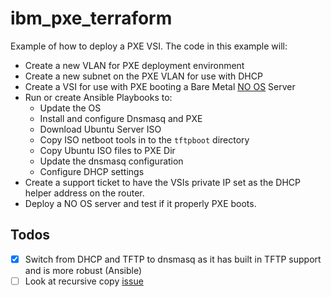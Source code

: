 # ibm_pxe_terraform
Example of how to deploy a PXE VSI. The code in this example will:
 - Create a new VLAN for PXE deployment environment
 - Create a new subnet on the PXE VLAN for use with DHCP
 - Create a VSI for use with PXE booting a Bare Metal [NO OS](https://cloud.ibm.com/docs/bare-metal?topic=bare-metal-bm-no-os) Server
 - Run or create Ansible Playbooks to:
    - Update the OS
    - Install and configure Dnsmasq and PXE
    - Download Ubuntu Server ISO
    - Copy ISO netboot tools in to the `tftpboot` directory
    - Copy Ubuntu ISO files to PXE Dir
    - Update the dnsmasq configuration 
    - Configure DHCP settings 
 - Create a support ticket to have the VSIs private IP set as the DHCP helper address on the router. 
 - Deploy a NO OS server and test if it properly PXE boots.

## Todos
 - [x] Switch from DHCP and TFTP to dnsmasq as it has built in TFTP support and is more robust (Ansible)
 - [ ] Look at recursive copy [issue]()
